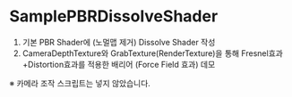 # SamplePBRDissolveShader

1. 기본 PBR Shader에 (노멀맵 제거) Dissolve Shader 작성
2. CameraDepthTexture와 GrabTexture(RenderTexture)을 통해 Fresnel효과+Distortion효과를 적용한 배리어 (Force Field 효과) 데모

※ 카메라 조작 스크립트는 넣지 않았습니다.
